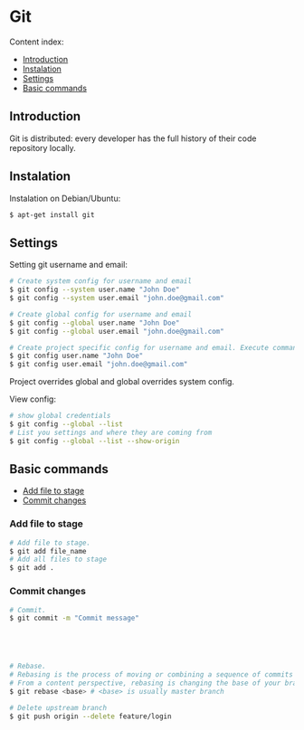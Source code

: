 # Git

Content index:

* [Introduction](#introduction)
* [Instalation](#instalation)
* [Settings](#settings)
* [Basic commands](#basic-commands)

## Introduction

Git is distributed: every developer has the full history of their code repository locally.

## Instalation

Instalation on Debian/Ubuntu:

```bash
$ apt-get install git
```

## Settings

Setting git username and email:

```bash
# Create system config for username and email
$ git config --system user.name "John Doe"
$ git config --system user.email "john.doe@gmail.com"

# Create global config for username and email
$ git config --global user.name "John Doe"
$ git config --global user.email "john.doe@gmail.com"

# Create project specific config for username and email. Execute commands under project's directory
$ git config user.name "John Doe"
$ git config user.email "john.doe@gmail.com"
```

Project overrides global and global overrides system config.

View config:

```bash
# show global credentials
$ git config --global --list
# List you settings and where they are coming from
$ git config --global --list --show-origin
```

## Basic commands

* [Add file to stage](#add-file-to-stage)
* [Commit changes](#commit-changes)

### Add file to stage

```bash
# Add file to stage.
$ git add file_name
# Add all files to stage
$ git add .
```

### Commit changes

```bash
# Commit.
$ git commit -m "Commit message"





# Rebase.
# Rebasing is the process of moving or combining a sequence of commits to a new base commit.
# From a content perspective, rebasing is changing the base of your branch from one commit to another making it appear as if you'd created your branch from a different commit. 
$ git rebase <base> # <base> is usually master branch 

# Delete upstream branch
$ git push origin --delete feature/login
```
